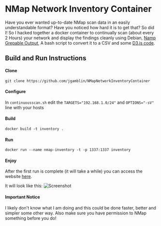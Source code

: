 # NMap Network Inventory Container
Have you ever wanted up-to-date NMap scan data in an easily understandable format? Have you noticed how hard it is to get that? So did I! So I hacked together a docker container to continually scan (about every 2 Hours) your network and display the findings cleanly using Debian, [Namp Grepable Output](https://nmap.org/book/output-formats-grepable-output.html), A bash script to convert it to a CSV and some [D3.js code](https://d3js.org/).

## Build and Run Instructions

#### Clone
`git clone https://github.com/jgamblin/NMapNetworkInventoryContainer`

#### Configure
In `continuousscan.sh` edit  the `TARGETS="192.168.1.0/24"` and `OPTIONS="-sV"` line with your hosts

#### Build  
`docker build -t inventory .`

#### Run
`docker run --name nmap-inventory -t -p 1337:1337 inventory`

#### Enjoy
After the first run is complete (it will take a while) you can access the website [here](http://127.0.0.1:1337).

It will look like this:
![Screenshot](https://raw.githubusercontent.com/jgamblin/NMapNetworkInventoryContainer/master/ScreenShot.png)

#### Important Notice
I likely don't know what I am doing and this could be done faster, better and simpler some other way. Also make sure you have permission to NMap something before you do!
